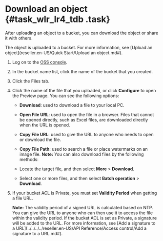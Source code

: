 # Download an object {#task_wlr_lr4_tdb .task}

After uploading an object to a bucket, you can download the object or share it with others.

The object is uploaded to a bucket. For more information, see [Upload an object](reseller.en-US/Quick Start/Upload an object.md#).

1.  Log on to the [OSS console](https://partners-intl.console.aliyun.com/#/oss). 
2.  In the bucket name list, click the name of the bucket that you created. 
3.  Click the Files tab. 
4.  Click the name of the file that you uploaded, or click **Configure** to open the Preview page. You can see the following options: 

    -   **Download**: used to download a file to your local PC.
    -   **Open File URL**: used to open the file in a browser. Files that cannot be opened directly, such as Excel files, are downloaded directly when the URL is opened.
    -   **Copy File URL**: used to give the URL to anyone who needs to open or download the file.
    -   **Copy File Path**: used to search a file or place watermarks on an image file.
    **Note:** You can also download files by the following methods:

    -   Locate the target file, and then select **More** \> **Download**.
    -   Select one or more files, and then select **Batch operation** \> **Download**.
5.  If your bucket ACL is Private, you must set **Validity Period** when getting a file URL. 

    **Note:** The validity period of a signed URL is calculated based on NTP. You can give the URL to anyone who can then use it to access the file within the validity period. If the bucket ACL is set as Private, a signature will be added to the URL. For more information, see [Add a signature to a URL](../../../../reseller.en-US/API Reference/Access control/Add a signature to a URL.md#).


